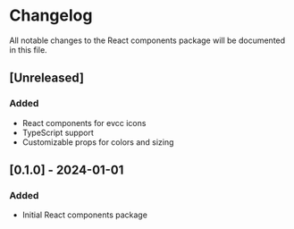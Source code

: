 # Changelog

All notable changes to the React components package will be documented in this file.

## [Unreleased]

### Added

- React components for evcc icons
- TypeScript support
- Customizable props for colors and sizing

## [0.1.0] - 2024-01-01

### Added

- Initial React components package
